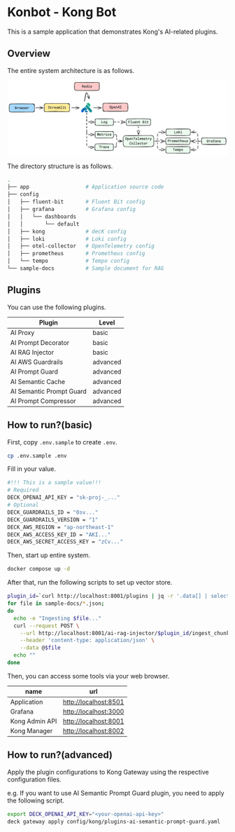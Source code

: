 # Konbot - Kong Bot

This is a sample application that demonstrates Kong's AI-related plugins.

## Overview

The entire system architecture is as follows.

![entire-system-architecture](./img/entire-system-architecture.png)

The directory structure is as follows.

```sh
.
├── app                  # Application source code
├── config
│   ├── fluent-bit       # Fluent Bit config
│   ├── grafana          # Grafana config
│   │   └── dashboards
│   │       └── default
│   ├── kong             # decK config
│   ├── loki             # Loki config
│   ├── otel-collector   # OpenTelemetry config
│   ├── prometheus       # Prometheus config
│   └── tempo            # Tempo config
└── sample-docs          # Sample document for RAG
```

## Plugins

You can use the following plugins.

| Plugin                   | Level    |
| ------------------------ | -------- |
| AI Proxy                 | basic    |
| AI Prompt Decorator      | basic    |
| AI RAG Injector          | basic    |
| AI AWS Guardrails        | advanced |
| AI Prompt Guard          | advanced |
| AI Semantic Cache        | advanced |
| AI Semantic Prompt Guard | advanced |
| AI Prompt Compressor     | advanced |

## How to run?(basic)

First, copy `.env.sample` to create `.env`.

```sh
cp .env.sample .env
```

Fill in your value.

```sh
#!!! This is a sample value!!!
# Required
DECK_OPENAI_API_KEY = "sk-proj-_..."
# Optional
DECK_GUARDRAILS_ID = "0sv..."
DECK_GUARDRAILS_VERSION = "1"
DECK_AWS_REGION = "ap-northeast-1"
DECK_AWS_ACCESS_KEY_ID = "AKI..."
DECK_AWS_SECRET_ACCESS_KEY = "zCv..."
```

Then, start up entire system.

```sh
docker compose up -d
```

After that, run the following scripts to set up vector store.

```sh
plugin_id=`curl http://localhost:8001/plugins | jq -r '.data[] | select(.name == "ai-rag-injector").id | @text'`
for file in sample-docs/*.json;
do
  echo -e "Ingesting $file..."
  curl --request POST \
    --url http://localhost:8001/ai-rag-injector/$plugin_id/ingest_chunk \
    --header 'content-type: application/json' \
    --data @$file
  echo ""
done
```

Then, you can access some tools via your web browser.

| name           | url                                            |
| -------------- | ---------------------------------------------- |
| Application    | [http://localhost:8501](http://localhost:8501) |
| Grafana        | [http://localhost:3000](http://localhost:3000) |
| Kong Admin API | [http://localhost:8001](http://localhost:8001) |
| Kong Manager   | [http://localhost:8002](http://localhost:8002) |

## How to run?(advanced)

Apply the plugin configurations to Kong Gateway using the respective configuration files.

e.g. If you want to use AI Semantic Prompt Guard plugin, you need to apply the following script.

```sh
export DECK_OPENAI_API_KEY="<your-openai-api-key>"
deck gateway apply config/kong/plugins-ai-semantic-prompt-guard.yaml
```
